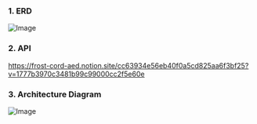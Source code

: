 ### 1. ERD
![Image](https://github.com/user-attachments/assets/13d72261-0a35-45be-9113-3ae297398c4f)

### 2. API
https://frost-cord-aed.notion.site/cc63934e56eb40f0a5cd825aa6f3bf25?v=1777b3970c3481b99c99000cc2f5e60e

### 3. Architecture Diagram
![Image](https://github.com/user-attachments/assets/b1c03ff5-1e37-4da2-a6d0-2ab0e580bfaf)
